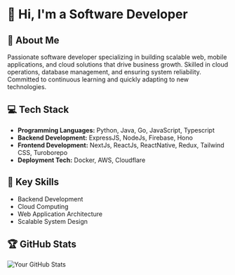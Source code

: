 # 👋 Hi, I'm a Software Developer

## 🚀 About Me
Passionate software developer specializing in building scalable web, mobile applications, and cloud solutions that drive business growth. Skilled in cloud operations, database management, and ensuring system reliability. Committed to continuous learning and quickly adapting to new technologies.

## 💻 Tech Stack
- **Programming Languages:** Python, Java, Go, JavaScript, Typescript
- **Backend Development:** ExpressJS, NodeJs, Firebase, Hono
- **Frontend Development:** NextJs, ReactJs, ReactNative, Redux, Tailwind CSS, Turoborepo
- **Deployment Tech:** Docker, AWS, Cloudflare

## 🌟 Key Skills
- Backend Development
- Cloud Computing
- Web Application Architecture
- Scalable System Design

## 🏆 GitHub Stats
![Your GitHub Stats](https://github-readme-stats.vercel.app/api?username=rahulp0817&show_icons=true&theme=radical)

